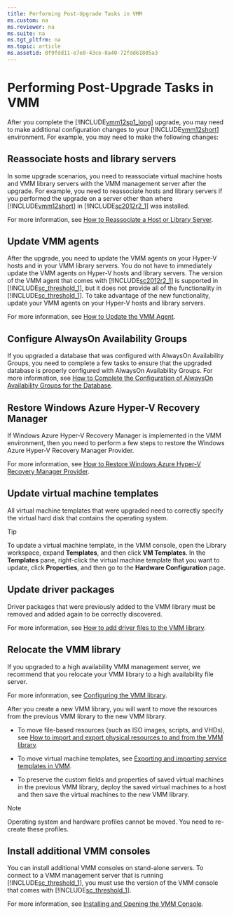 ```yaml
---
title: Performing Post-Upgrade Tasks in VMM
ms.custom: na
ms.reviewer: na
ms.suite: na
ms.tgt_pltfrm: na
ms.topic: article
ms.assetid: 0f9fdd11-e7e0-43ce-8a40-72fdd61805a3
---
```

# Performing Post-Upgrade Tasks in VMM
After you complete the [!INCLUDE[vmm12sp1_long](./Token/vmm12sp1_long_md.md)] upgrade, you may need to make additional configuration changes to your [!INCLUDE[vmm12short](./Token/vmm12short_md.md)] environment. For example, you may need to make the following changes:

## <a name="BKMK_Library"></a>Reassociate hosts and library servers
In some upgrade scenarios, you need to reassociate virtual machine hosts and VMM library servers with the VMM management server after the upgrade. For example, you need to reassociate hosts and library servers if you performed the upgrade on a server other than where [!INCLUDE[vmm12short](./Token/vmm12short_md.md)] in [!INCLUDE[sc2012r2_1](./Token/sc2012r2_1_md.md)] was installed.

For more information, see [How to Reassociate a Host or Library Server](./How-to-Reassociate-a-Host-or-Library-Server.md).

## <a name="BKMK_Agents"></a>Update VMM agents
After the upgrade, you need to update the VMM agents on your Hyper\-V hosts and in your VMM library servers. You do not have to immediately update the VMM agents on Hyper\-V hosts and library servers. The version of the VMM agent that comes with [!INCLUDE[sc2012r2_1](./Token/sc2012r2_1_md.md)] is supported in [!INCLUDE[sc_threshold_1](./Token/sc_threshold_1_md.md)], but it does not provide all of the functionality in [!INCLUDE[sc_threshold_1](./Token/sc_threshold_1_md.md)]. To take advantage of the new functionality, update your VMM agents on your Hyper\-V hosts and library servers.

For more information, see [How to Update the VMM Agent](./How-to-Update-the-VMM-Agent.md).

## Configure AlwaysOn Availability Groups
If you upgraded a database that was configured with AlwaysOn Availability Groups, you need to complete a few tasks to ensure that the upgraded database is properly configured with AlwaysOn Availability Groups. For more information, see [How to Complete the Configuration of AlwaysOn Availability Groups for the Database](./How-to-Complete-the-Configuration-of-AlwaysOn-Availability-Groups-for-the-Database.md).

## Restore Windows Azure Hyper\-V Recovery Manager
If Windows Azure Hyper\-V Recovery Manager is implemented in the VMM environment, then you need to perform a few steps to restore the Windows Azure Hyper\-V Recovery Manager Provider.

For more information, see [How to Restore Windows Azure Hyper-V Recovery Manager Provider](./How-to-Restore-Windows-Azure-Hyper-V-Recovery-Manager-Provider.md).

## <a name="BKMK_Templates"></a>Update virtual machine templates
All virtual machine templates that were upgraded need to correctly specify the virtual hard disk that contains the operating system.

> [!TIP]
> To update a virtual machine template, in the VMM console, open the Library workspace, expand **Templates**, and then click **VM Templates**. In the **Templates** pane, right\-click the virtual machine template that you want to update, click **Properties**, and then go to the **Hardware Configuration** page.

## <a name="BKMK_Drivers"></a>Update driver packages
Driver packages that were previously added to the VMM library must be removed and added again to be correctly discovered.

For more information, see [How to add driver files to the VMM library](./How-to-add-driver-files-to-the-VMM-library.md).

## <a name="BKMK_ConfigVMMLibrary"></a>Relocate the VMM library
If you upgraded to a high availability VMM management server, we recommend that you relocate your VMM library to a high availability file server.

For more information, see [Configuring the VMM library](./Configuring-the-VMM-library.md).

After you create a new VMM library, you will want to move the resources from the previous VMM library to the new VMM library.

-   To move file\-based resources \(such as ISO images, scripts, and VHDs\), see [How to import and export physical resources to and from the VMM library](./How-to-import-and-export-physical-resources-to-and-from-the-VMM-library.md).

-   To move virtual machine templates, see [Exporting and importing service templates in VMM](./Exporting-and-importing-service-templates-in-VMM.md).

-   To preserve the custom fields and properties of saved virtual machines in the previous VMM library, deploy the saved virtual machines to a host and then save the virtual machines to the new VMM library.

> [!NOTE]
> Operating system and hardware profiles cannot be moved. You need to re\-create these profiles.

## <a name="BKMK_Additional"></a>Install additional VMM consoles
You can install additional VMM consoles on stand\-alone servers. To connect to a VMM management server that is running [!INCLUDE[sc_threshold_1](./Token/sc_threshold_1_md.md)], you must use the version of the VMM console that comes with [!INCLUDE[sc_threshold_1](./Token/sc_threshold_1_md.md)].

For more information, see [Installing and Opening the VMM Console](./Installing-and-Opening-the-VMM-Console.md).



